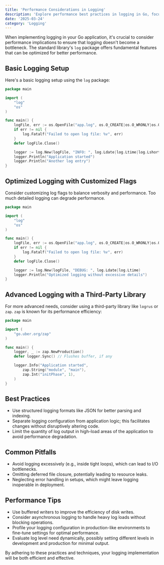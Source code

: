 ```yaml
---
title: 'Performance Considerations in Logging'
description: 'Explore performance best practices in logging in Go, focusing on using the log package efficiently.'
date: '2025-03-24'
category: 'Logging'
---
```


When implementing logging in your Go application, it's crucial to consider performance implications to ensure that logging doesn't become a bottleneck. The standard library's `log` package offers fundamental features that can be optimized for better performance.

## Basic Logging Setup

Here's a basic logging setup using the `log` package:

```go
package main

import (
	"log"
	"os"
)

func main() {
	logFile, err := os.OpenFile("app.log", os.O_CREATE|os.O_WRONLY|os.O_APPEND, 0666)
	if err != nil {
		log.Fatalf("Failed to open log file: %v", err)
	}
	defer logFile.Close()

	logger := log.New(logFile, "INFO: ", log.Ldate|log.Ltime|log.Lshortfile)
	logger.Println("Application started")
	logger.Println("Another log entry")
}
```

## Optimized Logging with Customized Flags

Consider customizing log flags to balance verbosity and performance. Too much detailed logging can degrade performance.

```go
package main

import (
	"log"
	"os"
)

func main() {
	logFile, err := os.OpenFile("app.log", os.O_CREATE|os.O_WRONLY|os.O_APPEND, 0666)
	if err != nil {
		log.Fatalf("Failed to open log file: %v", err)
	}
	defer logFile.Close()

	logger := log.New(logFile, "DEBUG: ", log.Ldate|log.Ltime)
	logger.Println("Optimized logging without excessive details")
}
```

## Advanced Logging with a Third-Party Library

For more advanced needs, consider using a third-party library like `logrus` or `zap`. `zap` is known for its performance efficiency:

```go
package main

import (
	"go.uber.org/zap"
)

func main() {
	logger, _ := zap.NewProduction()
	defer logger.Sync() // Flushes buffer, if any

	logger.Info("Application started",
		zap.String("module", "main"),
		zap.Int("initPhase", 1),
	)
}
```

## Best Practices

- Use structured logging formats like JSON for better parsing and indexing.
- Separate logging configuration from application logic; this facilitates changes without disruptively altering code.
- Limit the quantity of log output in high-load areas of the application to avoid performance degradation.

## Common Pitfalls

- Avoid logging excessively (e.g., inside tight loops), which can lead to I/O bottlenecks.
- Omitting deferred file closure, potentially leading to resource leaks.
- Neglecting error handling in setups, which might leave logging inoperable in deployment.

## Performance Tips

- Use buffered writers to improve the efficiency of disk writes.
- Consider asynchronous logging to handle heavy log loads without blocking operations.
- Profile your logging configuration in production-like environments to fine-tune settings for optimal performance.
- Evaluate log level need dynamically, possibly setting different levels in development and production for minimal output.
  
By adhering to these practices and techniques, your logging implementation will be both efficient and effective.